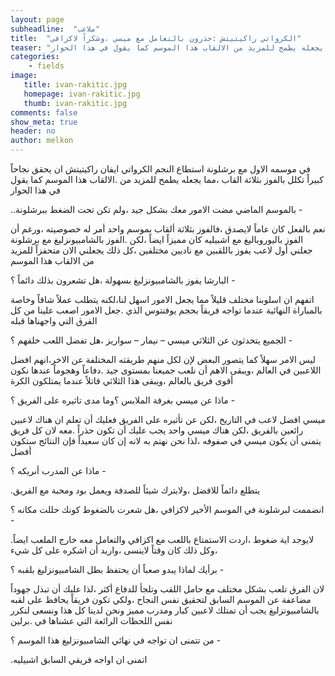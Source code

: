 ```yaml
---
layout: page
subheadline:  "ملاعب"
title:  "الكرواتي راكيتيتش :حذرون بالتعامل مع ميسي ،وشكراً لاكزافي"
teaser: "في موسمه الاول مع برشلونة استطاع النجم الكرواتي ايفان راكيتيتش ان يحقق نجاحاً كبيراً تكلل بالفوز بثلاثة القاب ،مما يجعله يطمح للمزيد من الالقاب هذا الموسم كما يقول في هذا الحوار"
categories:
    - fields
image:
   title: ivan-rakitic.jpg
   homepage: ivan-rakitic.jpg
   thumb: ivan-rakitic.jpg
comments: false
show_meta: true
header: no
author: melkon
---
```


في موسمه الاول مع برشلونة استطاع النجم الكرواتي ايفان راكيتيتش ان يحقق نجاحاً كبيراً تكلل بالفوز بثلاثة القاب ،مما يجعله يطمح للمزيد من .الالقاب هذا الموسم كما يقول في هذا الحوار

 ..بالموسم الماضي مضت الامور معك بشكل جيد ،ولم تكن تحت الضغط ببرشلونة      -

نعم بالفعل كان عاماً لايصدق ،فالفوز بثلاثة ألقاب بموسم واحد أمر له خصوصيته ،ورغم أن الفوز باليوروباليغ مع اشبيليه كان مميزاً ايضاً ،لكن      .الفوز بالشامبيونزليغ مع برشلونة جعلني أول لاعب يفوز باللقبين مع ناديين مختلفين ،كل ذلك يجعلني الان متحفزاً للمزيد من الالقاب هذا الموسم

 البارشا يفوز بالشامبيونزليغ بسهولة ،هل تشعرون بذلك دائماً ؟    -

اتفهم ان اسلوبنا مختلف قليلاً مما يجعل الامور اسهل لنا،لكنه يتطلب عملاً شاقاً وخاصة بالمباراة النهائية عندما تواجه فريقاً بحجم يوفنتوس الذي .جعل الامور اصعب علينا من كل الفرق التي واجهناها قبله

الجميع يتحدثون عن الثلاثي ميسي – نيمار – سواريز ،هل تفضل اللعب خلفهم ؟      -

ليس الامر سهلاً كما يتصور البعض لإن لكل منهم طريقته المختلفة عن الاخر،انهم افضل اللاعبين في العالم ،ويبقى الاهم أن نلعب جميعنا بمستوى جيد .دفاعاً وهجوماً عندها نكون أقوى فريق بالعالم ،ويبقى هذا الثلاثي قاتلاً عندما يمتلكون الكرة


ماذا عن ميسي بغرفة الملابس ؟وما مدى تاثيره على الفريق ؟    -

ميسي افضل لاعب في التاريخ ،لكن عن تأثيره على الفريق فعليك أن تعلم ان هناك لاعبين رائعين بالفريق ،لكن هناك ميسي واحد يجب عليك أن تكون حذراً .معه لان كل فريق يتمنى أن يكون ميسي في صفوفه ،لذا نحن نهتم به لانه إن كان سعيداً فإن النتائج ستكون أفضل

ماذا عن المدرب أنريكه ؟   -

.يتطلع دائماً للافضل ،ولايترك شيئاً للصدفة ويعمل بود ومحبة مع الفريق

انضممت لبرشلونة في الموسم الأخير لاكزافي ،هل شعرت بالضغوط كونك حللت مكانه ؟   -

.لايوجد اية ضغوط ،اردت الاستمتاع باللعب مع اكزافي والتعامل معه خارج الملعب ايضاً ،وكل ذلك كان وقتاً لاينسى ،واريد أن اشكره على كل شيء

برأيك لماذا يبدو صعباً أن يحتفظ بطل الشامبيونزليغ بلقبه ؟    -

 لان الفرق تلعب بشكل مختلف مع حامل اللقب وتلجأ للدفاع أكثر ،لذا عليك أن تبذل جهوداً مضاعفة عن الموسم السابق لتحقيق نفس النجاح ،ولكي تكون فريقاً يحافظ على لقبه بالشامبيونزليغ يجب أن تمتلك لاعبين كبار ومدرب مميز ونحن لدينا كل هذا ونسعى لنكرر نفس اللحظات الرائعة التي عشناها في .برلين

من تتمنى ان تواجه في نهائي الشامبيونزليغ هذا الموسم ؟     -

.اتمنى ان اواجه فريقي السابق اشبيليه
